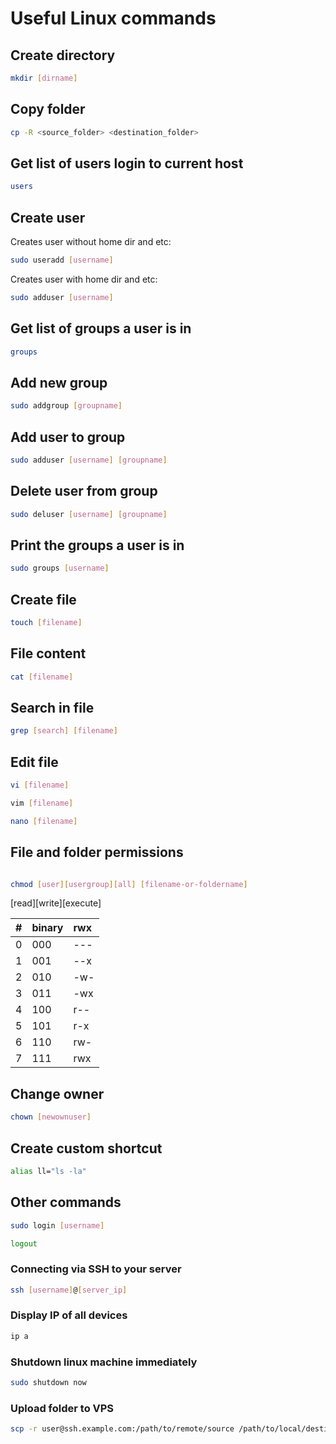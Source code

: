# Useful Linux commands

## Create directory

```bash
mkdir [dirname]
```

## Copy folder
```bash
cp -R <source_folder> <destination_folder>
```

## Get list of users login to current host

```bash
users
```

## Create user

Creates user without home dir and etc:
```bash
sudo useradd [username]
```

Creates user with home dir and etc:
```bash
sudo adduser [username]
```

## Get list of groups a user is in
```bash
groups
```

## Add new group

```bash
sudo addgroup [groupname]
```

## Add user to group

```bash
sudo adduser [username] [groupname]
```

## Delete user from group

```bash
sudo deluser [username] [groupname]
```

## Print the groups a user is in


```bash
sudo groups [username]
```

## Create file

```bash
touch [filename]
```

## File content

```bash
cat [filename]
```

## Search in file 
```bash
grep [search] [filename]
```

## Edit file
```bash
vi [filename]
```

```bash
vim [filename]
```

```bash
nano [filename]
```

## File and folder permissions

```bash

chmod [user][usergroup][all] [filename-or-foldername]

```
[read][write][execute]

|#  | binary | rwx|
|:--|:---    |:---|
|0  |000     |--- |
|1  |001     |--x |
|2  |010     |-w- |
|3  |011     |-wx |
|4  |100     |r-- |
|5  |101     |r-x |
|6  |110     |rw- |
|7  |111     |rwx |

## Change owner

```bash
chown [newownuser]
```

## Create custom shortcut

```bash
alias ll="ls -la"
```

## Other commands

```bash
sudo login [username]
```

```bash
logout
```

### Connecting via SSH to your server

```bash
ssh [username]@[server_ip]
```

### Display IP of all devices

```bash
ip a
```

### Shutdown linux machine immediately

```bash
sudo shutdown now
```
### Upload folder to VPS

```bash
scp -r user@ssh.example.com:/path/to/remote/source /path/to/local/destination
```
